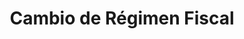 ---
title: "Cambio de Régimen Fiscal"
description: "Análisis y gestión completa para cambio de régimen fiscal con evaluación personalizada de opciones fiscales que maximicen tus beneficios y reduzcan tu carga tributaria según tu situación actual."
shortDescription: "Análisis y gestión completa para cambio de régimen fiscal. Evaluamos la mejor opción para tu situación actual."
icon: "🔄"
price: 1800
priceNote: "desde"
deliveryTime: "5-7 días hábiles"
badge: "Estratégico"
featured: true
heroImage: "/images/servicios/cambio-regimen-fiscal.jpg"
ctaText: "Solicitar Servicio"
ctaUrl: "#contacto"
secondaryCtaText: "Agendar Asesoría"
secondaryCtaUrl: "#contacto"

benefits:
  - title: "Optimización Fiscal"
    description: "Identificamos el régimen que mejor se adapte a tu actividad económica para reducir legalmente tu carga tributaria."
    icon: "💰"
  - title: "Proyección Financiera"
    description: "Realizamos un análisis comparativo entre tu régimen actual y las alternativas disponibles, calculando el impacto económico."
    icon: "📊"
  - title: "Cumplimiento Legal"
    description: "Garantizamos que el cambio cumpla con todos los requisitos legales y normativas vigentes del SAT."
    icon: "⚖️"
  - title: "Gestión Completa"
    description: "Nos encargamos de todo el proceso, desde el análisis hasta la presentación de avisos ante el SAT."
    icon: "✅"

process:
  - title: "Diagnóstico Fiscal"
    description: "Analizamos tu situación fiscal actual, ingresos, gastos y operaciones para identificar oportunidades de mejora."
    icon: "🔍"
  - title: "Evaluación de Alternativas"
    description: "Presentamos diferentes opciones de regímenes fiscales aplicables a tu caso, con ventajas y desventajas de cada uno."
    icon: "📋"
  - title: "Proyección Comparativa"
    description: "Calculamos el impacto económico de cada alternativa en términos de carga fiscal, obligaciones y beneficios."
    icon: "💹"
  - title: "Preparación de Documentación"
    description: "Recopilamos y preparamos toda la documentación necesaria para el trámite de cambio."
    icon: "📝"
  - title: "Presentación de Avisos"
    description: "Realizamos la gestión ante el SAT para formalizar el cambio de régimen fiscal."
    icon: "🏢"
  - title: "Implementación y Seguimiento"
    description: "Te orientamos sobre las nuevas obligaciones fiscales y te acompañamos en la transición al nuevo régimen."
    icon: "🤝"

requirements:
  - "Identificación oficial vigente (INE, pasaporte)"
  - "Constancia de Situación Fiscal actual"
  - "FIEL o e.firma vigente (en algunos casos)"
  - "Declaraciones fiscales de los últimos 6 meses"
  - "Estados de cuenta bancarios de los últimos 3 meses"
  - "Registro de ingresos y gastos del periodo actual"
  - "Comprobantes de deducciones importantes"

deliverables:
  - "Informe de análisis comparativo de regímenes fiscales"
  - "Acuse de recepción del aviso de cambio de régimen"
  - "Nueva Constancia de Situación Fiscal"
  - "Calendario de obligaciones fiscales del nuevo régimen"
  - "Guía personalizada de cumplimiento fiscal"
  - "Recomendaciones para optimización fiscal futura"

relatedServices:
  - "inscripcion-rfc"
  - "tramite-efirma-csd"
  - "declaracion-anual-personas-fisicas"
  - "planeacion-fiscal-estrategica"
  - "regularizacion-fiscal"

faqs:
  - question: "¿Puedo cambiar de régimen fiscal en cualquier momento del año?"
    answer: "No. Aunque hay regímenes que permiten el cambio en cualquier momento, la mayoría requiere que se realice durante enero del año en que surtirá efecto el cambio o dentro del mes siguiente al inicio de operaciones. Cada régimen tiene sus propias reglas, por lo que es importante realizar un análisis previo."
  - question: "¿Tendré que presentar declaraciones complementarias por los periodos anteriores?"
    answer: "En general, no es necesario presentar declaraciones complementarias por periodos anteriores si ya fueron presentadas correctamente bajo el régimen anterior. El cambio de régimen aplica para periodos futuros. Sin embargo, en casos específicos podría requerirse alguna regularización dependiendo de tu situación particular."
  - question: "¿Cuál es el mejor régimen fiscal para mi negocio?"
    answer: "No existe una respuesta única, ya que depende de muchos factores como: tipo de actividad, nivel de ingresos, gastos deducibles, si tienes empleados, proyecciones de crecimiento, entre otros. Por eso realizamos un análisis personalizado para recomendarte la mejor opción según tu situación específica."
  - question: "¿Qué sucede si no cumplo con los requisitos para el régimen que me interesa?"
    answer: "Si no cumples con los requisitos para un régimen específico, buscaremos alternativas viables para tu situación. Es importante cumplir con los requisitos establecidos, ya que el SAT puede rechazar tu cambio o, peor aún, reclasificarte posteriormente, lo que podría generar recargos y multas."
  - question: "¿Debo dar de baja mi RFC actual para cambiar de régimen?"
    answer: "No, no es necesario dar de baja tu RFC. El cambio de régimen es un trámite que mantiene el mismo RFC, solo modifica el régimen bajo el cual tributas y, consecuentemente, tus obligaciones fiscales."
  - question: "¿El cambio de régimen afectará mis facturas emitidas anteriormente?"
    answer: "No, las facturas emitidas bajo el régimen anterior seguirán siendo válidas. El cambio de régimen no afecta la validez de los CFDI previamente emitidos."

testimonials:
  - quote: "Estaba perdiendo dinero en el régimen equivocado. Gracias a la asesoría de Todoconta, cambié a un régimen que se adapta mejor a mi actividad y he reducido considerablemente mi carga fiscal de manera legal."
    author: "Alejandra Gutiérrez"
    position: "Consultora Independiente"
  - quote: "El proceso fue muy claro y profesional. Me explicaron todas las opciones disponibles, los pros y contras, y me ayudaron a tomar la mejor decisión para mi empresa. Definitivamente recomiendo este servicio."
    author: "Ricardo Méndez"
    position: "Director General"
    company: "Soluciones Tecnológicas MX"
  - quote: "Mi anterior contador nunca me explicó que estaba en el régimen incorrecto. Con el cambio que realizó Todoconta, ahora pago menos impuestos y tengo menos obligaciones fiscales. Ha sido una excelente inversión."
    author: "Mariana Torres"
    position: "Propietaria"
    company: "Boutique La Maison"

seoTitle: "Cambio de Régimen Fiscal | Optimización Tributaria para Personas Físicas y Morales"
seoDescription: "Servicio profesional de análisis y gestión para cambio de régimen fiscal. Evaluamos las mejores opciones para reducir legalmente tu carga tributaria según tu situación actual."
seoKeywords: ["cambio régimen fiscal", "optimización fiscal", "tributación", "SAT", "RESICO", "personas físicas", "personas morales", "asesoría fiscal", "carga tributaria", "obligaciones fiscales"]
---